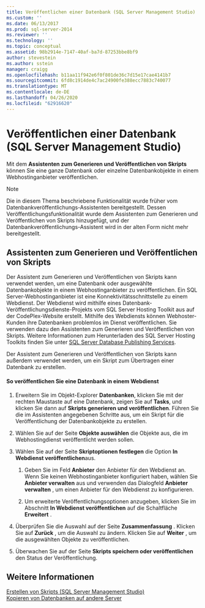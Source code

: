 ```yaml
---
title: Veröffentlichen einer Datenbank (SQL Server Management Studio) | Microsoft-Dokumentation
ms.custom: ''
ms.date: 06/13/2017
ms.prod: sql-server-2014
ms.reviewer: ''
ms.technology: ''
ms.topic: conceptual
ms.assetid: 98b2914e-7147-40af-ba7d-87253bbe8bf9
author: stevestein
ms.author: sstein
manager: craigg
ms.openlocfilehash: b11aa11f942e6f0f801de36c7d15e17cae4141b7
ms.sourcegitcommit: 6fd8c1914de4c7ac24900fe388ecc7883c740077
ms.translationtype: MT
ms.contentlocale: de-DE
ms.lasthandoff: 04/26/2020
ms.locfileid: "62916620"
---
```

# <a name="publish-a-database-sql-server-management-studio"></a>Veröffentlichen einer Datenbank (SQL Server Management Studio)
  Mit dem **Assistenten zum Generieren und Veröffentlichen von Skripts** können Sie eine ganze Datenbank oder einzelne Datenbankobjekte in einem Webhostinganbieter veröffentlichen.  
  
> [!NOTE]  
>  Die in diesem Thema beschriebene Funktionalität wurde früher vom Datenbankveröffentlichungs-Assistenten bereitgestellt. Dessen Veröffentlichungsfunktionalität wurde dem Assistenten zum Generieren und Veröffentlichen von Skripts hinzugefügt, und der Datenbankveröffentlichungs-Assistent wird in der alten Form nicht mehr bereitgestellt.  
  
## <a name="generate-and-publish-scripts-wizard"></a>Assistenten zum Generieren und Veröffentlichen von Skripts  
 Der Assistent zum Generieren und Veröffentlichen von Skripts kann verwendet werden, um eine Datenbank oder ausgewählte Datenbankobjekte in einem Webhostinganbieter zu veröffentlichen. Ein SQL Server-Webhostinganbieter ist eine Konnektivitätsschnittstelle zu einem Webdienst. Der Webdienst wird mithilfe eines Datenbank-Veröffentlichungsdienste-Projekts vom SQL Server Hosting Toolkit aus auf der CodePlex-Website erstellt. Mithilfe des Webdiensts können Webhoster-Kunden ihre Datenbanken problemlos im Dienst veröffentlichen. Sie verwenden dazu den Assistenten zum Generieren und Veröffentlichen von Skripts. Weitere Informationen zum Herunterladen des SQL Server Hosting Toolkits finden Sie unter [SQL Server Database Publishing Services](https://go.microsoft.com/fwlink/?LinkId=142025).  
  
 Der Assistent zum Generieren und Veröffentlichen von Skripts kann außerdem verwendet werden, um ein Skript zum Übertragen einer Datenbank zu erstellen.  
  
#### <a name="to-publish-a-database-to-a-web-service"></a>So veröffentlichen Sie eine Datenbank in einem Webdienst  
  
1.  Erweitern Sie im Objekt-Explorer **Datenbanken**, klicken Sie mit der rechten Maustaste auf eine Datenbank, zeigen Sie auf **Tasks**, und klicken Sie dann auf **Skripts generieren und veröffentlichen**. Führen Sie die im Assistenten angegebenen Schritte aus, um ein Skript für die Veröffentlichung der Datenbankobjekte zu erstellen.  
  
2.  Wählen Sie auf der Seite **Objekte auswählen** die Objekte aus, die im Webhostingdienst veröffentlicht werden sollen.  
  
3.  Wählen Sie auf der Seite **Skriptoptionen festlegen** die Option **In Webdienst veröffentlichen**aus.  
  
    1.  Geben Sie im Feld **Anbieter** den Anbieter für den Webdienst an. Wenn Sie keinen Webhostinganbieter konfiguriert haben, wählen Sie **Anbieter verwalten** aus und verwenden das Dialogfeld **Anbieter verwalten** , um einen Anbieter für den Webdienst zu konfigurieren.  
  
    2.  Um erweiterte Veröffentlichungsoptionen anzugeben, klicken Sie im Abschnitt **In Webdienst veröffentlichen** auf die Schaltfläche **Erweitert** .  
  
4.  Überprüfen Sie die Auswahl auf der Seite **Zusammenfassung** . Klicken Sie auf **Zurück** , um die Auswahl zu ändern. Klicken Sie auf **Weiter** , um die ausgewählten Objekte zu veröffentlichen.  
  
5.  Überwachen Sie auf der Seite **Skripts speichern oder veröffentlichen** den Status der Veröffentlichung.  
  
## <a name="see-also"></a>Weitere Informationen  
 [Erstellen von Skripts &#40;SQL Server Management Studio&#41;](../scripting/generate-scripts-sql-server-management-studio.md)   
 [Kopieren von Datenbanken auf andere Server](copy-databases-to-other-servers.md)  
  
  
